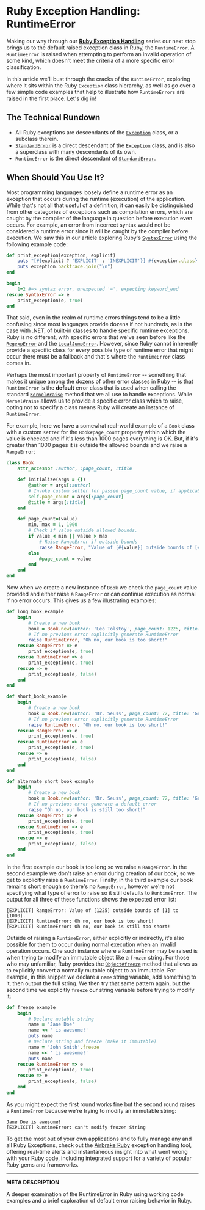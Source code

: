 # Ruby Exception Handling: RuntimeError

Making our way through our [__Ruby Exception Handling__](https://airbrake.io/blog/ruby-exception-handling/ruby-exception-classes) series our next stop brings us to the default raised exception class in Ruby, the `RuntimeError`.  A `RuntimeError` is raised when attempting to perform an invalid operation of some kind, which doesn't meet the criteria of a more specific error classification.

In this article we'll bust through the cracks of the `RuntimeError`, exploring where it sits within the Ruby `Exception` class hierarchy, as well as go over a few simple code examples that help to illustrate how `RuntimeErrors` are raised in the first place.  Let's dig in!

## The Technical Rundown

- All Ruby exceptions are descendants of the [`Exception`](https://airbrake.io/blog/ruby-exception-handling/ruby-exception-classes) class, or a subclass therein.
- [`StandardError`](https://ruby-doc.org/core-2.4.0/StandardError.html) is a direct descendant of the [`Exception`](https://airbrake.io/blog/ruby-exception-handling/ruby-exception-classes) class, and is also a superclass with many descendants of its own.
- `RuntimeError` is the direct descendant of [`StandardError`](https://ruby-doc.org/core-2.4.0/StandardError.html).

## When Should You Use It?

Most programming languages loosely define a runtime error as an exception that occurs during the runtime (execution) of the application.  While that's not all that useful of a definition, it can easily be distinguished from other categories of exceptions such as compilation errors, which are caught by the compiler of the language in question before execution even occurs.  For example, an error from incorrect syntax would not be considered a runtime error since it will be caught by the compiler before execution.  We saw this in our article exploring Ruby's [`SyntaxError`](https://airbrake.io/blog/ruby-exception-handling/syntaxerror) using the following example code:

```ruby
def print_exception(exception, explicit)
    puts "[#{explicit ? 'EXPLICIT' : 'INEXPLICIT'}] #{exception.class}: #{exception.message}"
    puts exception.backtrace.join("\n")
end

begin
    1=2 #=> syntax error, unexpected '=', expecting keyword_end
rescue SyntaxError => e
    print_exception(e, true)
end
```

That said, even in the realm of runtime errors things tend to be a little confusing since most languages provide dozens if not hundreds, as is the case with .NET, of built-in classes to handle specific runtime exceptions.  Ruby is no different, with specific errors that we've seen before like the [`RegexpError`](https://airbrake.io/blog/ruby/ruby-exception-handling-regexperror) and the [`LocalJumpError`](https://airbrake.io/blog/ruby/ruby-exception-handling-localjumperror).  However, since Ruby cannot inherently provide a specific class for every possible type of runtime error that might occur there must be a fallback and that's where the `RuntimeError` class comes in.

Perhaps the most important property of `RuntimeError` -- something that makes it unique among the dozens of other error classes in Ruby -- is that `RuntimeError` is the **default** error class that is used when calling the standard [`Kernel#raise`](http://ruby-doc.org/core-2.4.0/Kernel.html#method-i-raise) method that we all use to handle exceptions.  While `Kernel#raise` allows us to provide a specific error class which to raise, opting not to specify a class means Ruby will create an instance of `RuntimeError`.

For example, here we have a somewhat real-world example of a `Book` class with a custom `setter` for the `Book#page_count` property within which the value is checked and if it's less than 1000 pages everything is OK.  But, if it's greater than 1000 pages it is outside the allowed bounds and we raise a `RangeError`:

```ruby
class Book
    attr_accessor :author, :page_count, :title

    def initialize(args = {})
        @author = args[:author]
        # Invoke custom setter for passed page_count value, if applicable.
        self.page_count = args[:page_count]
        @title = args[:title]        
    end

    def page_count=(value)
        min, max = 1, 1000
        # Check if value outside allowed bounds.
        if value < min || value > max
            # Raise RangeError if outside bounds
            raise RangeError, "Value of [#{value}] outside bounds of [#{min}] to [#{max}]."
        else
            @page_count = value
        end
    end
end
```

Now when we create a new instance of `Book` we check the `page_count` value provided and either raise a `RangeError` or can continue execution as normal if no error occurs.  This gives us a few illustrating examples:

```ruby
def long_book_example
    begin
        # Create a new book
        book = Book.new(author: 'Leo Tolstoy', page_count: 1225, title: 'War and Peace')
        # If no previous error explicitly generate RuntimeError
        raise RuntimeError, "Oh no, our book is too short!"
    rescue RangeError => e
        print_exception(e, true)
    rescue RuntimeError => e
        print_exception(e, true)
    rescue => e
        print_exception(e, false)
    end 
end

def short_book_example
    begin
        # Create a new book
        book = Book.new(author: 'Dr. Seuss', page_count: 72, title: 'Green Eggs and Ham')
        # If no previous error explicitly generate RuntimeError
        raise RuntimeError, "Oh no, our book is too short!"
    rescue RangeError => e
        print_exception(e, true)
    rescue RuntimeError => e
        print_exception(e, true)
    rescue => e
        print_exception(e, false)
    end
end

def alternate_short_book_example
    begin
        # Create a new book
        book = Book.new(author: 'Dr. Seuss', page_count: 72, title: 'Green Eggs and Ham')
        # If no previous error generate a default error
        raise "Oh no, our book is still too short!"
    rescue RangeError => e
        print_exception(e, true)
    rescue RuntimeError => e
        print_exception(e, true)
    rescue => e
        print_exception(e, false)
    end
end
```

In the first example our book is too long so we raise a `RangeError`.  In the second example we don't raise an error during creation of our book, so we get to explicitly raise a `RuntimeError`.  Finally, in the third example our book remains short enough so there's no `RangeError`, however we're not specifying what type of error to raise so it still defaults to `RuntimeError`.  The output for all three of these functions shows the expected error list:

```
[EXPLICIT] RangeError: Value of [1225] outside bounds of [1] to [1000].
[EXPLICIT] RuntimeError: Oh no, our book is too short!
[EXPLICIT] RuntimeError: Oh no, our book is still too short!
```

Outside of raising a `RuntimeError`, either explicitly or indirectly, it's also possible for them to occur during normal execution when an invalid operation occurs.  One such instance where a `RuntimeError` may be raised is when trying to modify an immutable object like a `frozen` string.  For those who may unfamiliar, Ruby provides the [`Object#freeze`](https://ruby-doc.org/core-2.4.1/Object.html#method-i-freeze) method that allows us to explicitly convert a normally mutable object to an immutable.  For example, in this snippet we declare a `name` string variable, add something to it, then output the full string.  We then try that same pattern again, but the second time we explicitly `freeze` our string variable before trying to modify it:

```ruby
def freeze_example
    begin
        # Declare mutable string
        name = 'Jane Doe'
        name << ' is awesome!'
        puts name
        # Declare string and freeze (make it immutable)
        name = 'John Smith'.freeze
        name << ' is awesome!'
        puts name
    rescue RuntimeError => e
        print_exception(e, true)
    rescue => e
        print_exception(e, false)
    end    
end
```

As you might expect the first round works fine but the second round raises a `RuntimeError` because we're trying to modify an immutable string:

```
Jane Doe is awesome!
[EXPLICIT] RuntimeError: can't modify frozen String
```

To get the most out of your own applications and to fully manage any and all Ruby Exceptions, check out the <a class="js-cta-utm" href="https://airbrake.io/languages/ruby_exception_handling?utm_source=blog&amp;utm_medium=end-post&amp;utm_campaign=airbrake-ruby">Airbrake Ruby</a> exception handling tool, offering real-time alerts and instantaneous insight into what went wrong with your Ruby code, including integrated support for a variety of popular Ruby gems and frameworks.

---

__META DESCRIPTION__

A deeper examination of the RuntimeError in Ruby using working code examples and a brief exploration of default error raising behavior in Ruby.